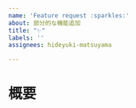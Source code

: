 ```yaml
---
name: 'Feature request :sparkles:'
about: 部分的な機能追加
title: "✨"
labels: ''
assignees: hideyuki-matsuyama

---
```


# 概要
